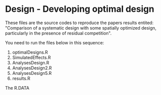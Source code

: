 # Design - Developing optimal design

These files are the source codes to reproduce the papers results entited: "Comparison of a systematic design with some spatially optimized design, particularly in the presence of residual competition".

You need to run the files below in this sequence:

1. optimalDesigns.R
2. SimulatedEffects.R
3. AnalysesDesign.R
4. AnalysesDesign2.R
5. AnalysesDesign5.R
6. results.R


The R.DATA
